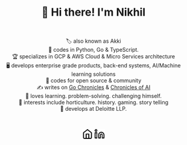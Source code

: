 <h1 align='center'>👋 Hi there! I'm Nikhil</h1><br>
<p align='center'>
🏷 also known as Akki<br>
🧠 codes in Python, Go & TypeScript.<br>
🏆 specializes in GCP & AWS Cloud & Micro Services architecture<br>
🖥 develops enterprise grade products, back-end systems, AI/Machine learning solutions<br>
💪 codes for open source & community<br>
✍️ writes on <a href="https://gochronicles.com/author/nikhilakki/">Go Chronicles</a> & <a href="https://chroniclesofai.com/author/akki/">Chronicles of AI</a><br>
<!-- 🎬 creates, writes and shoots film. podcasts. documentary. video.<br> -->
💙 loves learning. problem-solving. challenging himself.<br>
🧩 interests include horticulture. history. gaming. story telling<br>
📌 develops at Deloitte LLP.</p><br>

<p align='center'>
<a href="http://nikhilakki.in" target="_blank" title="Homepage"><img height="28" src="https://raw.githubusercontent.com/feathericons/feather/master/icons/home.svg"></a>
<a href="https://www.linkedin.com/in/nikhilakki/" target="_blank" title="LinkedIn"><img height="28"  src="https://raw.githubusercontent.com/feathericons/feather/master/icons/linkedin.svg"></a>
<!-- <a href="https://www.instagram.com/nikhilakki/" target="_blank" title="Instagram"><img height="28" src="https://raw.githubusercontent.com/feathericons/feather/master/icons/instagram.svg"></i></a>
<a href="https://twitter.com/akkithetechie" target="_blank" title="Twitter"><img  height="28" src="https://raw.githubusercontent.com/feathericons/feather/master/icons/twitter.svg"></a>
<a href="https://www.facebook.com/nikhil.ravindra.akki/" target="_blank" title="Facebook"><img  height="28" src="https://raw.githubusercontent.com/feathericons/feather/master/icons/facebook.svg"></a> -->
<!-- <a href="https://www.youtube.com/user/nikhilakki" target="_blank" title="Youtube"><img  height="28" src="https://raw.githubusercontent.com/feathericons/feather/master/icons/youtube.svg"></a> -->
<!-- <a href="https://www.codewars.com/users/nikhilakki" target="_blank" title="CodeWars"><img  height="28" src="https://raw.githubusercontent.com/feathericons/feather/master/icons/code.svg"></a> -->
<!-- <a href="https://www.hackerrank.com/nikhilakki" target="_blank" title="HackerRank"><img  height="28" src="https://raw.githubusercontent.com/feathericons/feather/master/icons/code.svg"></a> -->
</p>
